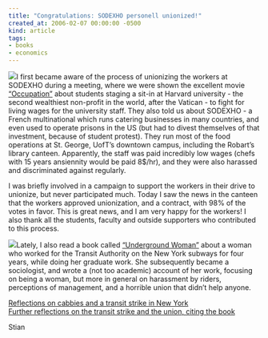 ```yaml
---
title: "Congratulations: SODEXHO personell unionized!"
created_at: 2006-02-07 00:00:00 -0500
kind: article
tags:
- books
- economics
---
```


![](http://dyn.ifilm.com/resize/image/stills/films/c/2478089_i_1_c_.jpg?width=144)I
first became aware of the process of unionizing the workers at SODEXHO
during a meeting, where we were shown the excellent movie
[“Occupation”](http://www.enmassefilms.org/occupation.htm) about
students staging a sit-in at Harvard university - the second wealthiest
non-profit in the world, after the Vatican - to fight for living wages
for the university staff. They also told us about SODEXHO - a French
multinational which runs catering businesses in many countries, and even
used to operate prisons in the US (but had to divest themselves of that
investment, because of student protest). They run most of the food
operations at St. George, UofT’s downtown campus, including the Robart’s
library canteen. Apparently, the staff was paid incredibly low wages
(chefs with 15 years ansiennity would be paid 8\$/hr), and they were
also harassed and discriminated against regularly.

I was briefly involved in a campaign to support the workers in their
drive to unionize, but never participated much. Today I saw the news in
the canteen that the workers approved unionization, and a contract, with
98% of the votes in favor. This is great news, and I am very happy for
the workers! I also thank all the students, faculty and outside
supporters who contributed to this process.

![](http://www.temple.edu/tempress/titles/1303_reg.gif)Lately, I also
read a book called [“Underground
Woman”](http://www.temple.edu/tempress/titles/1303_reg.html) about a
woman who worked for the Transit Authority on the New York subways for
four years, while doing her graduate work. She subsequently became a
sociologist, and wrote a (not too academic) account of her work,
focusing on being a woman, but more in general on harassment by riders,
perceptions of management, and a horrible union that didn’t help anyone.

[Reflections on cabbies and a transit strike in New
York](http://newyorkhack.blogspot.com/2005/12/nothing-you-havent-read-about-million.html)\
 [Further reflections on the transit strike and the union, citing the
book](http://animalmysoul.blogspot.com/2005/12/dump-bosses-off-your-back.html)

Stian
